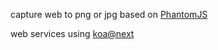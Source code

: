 capture web to png or jpg based on [PhantomJS](http://phantomjs.org/)

web services using [koa@next](http://koajs.com/)
